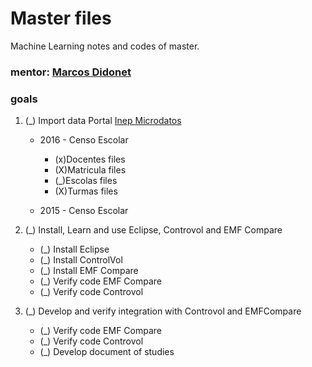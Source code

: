 # Master files
Machine Learning notes and codes of master. 


### mentor: [Marcos Didonet](http://web.inf.ufpr.br/didonet)
### goals
1. (_) Import data Portal [Inep Microdatos](http://portal.inep.gov.br/microdados)

    - 2016 - Censo Escolar
    
        - (x)Docentes files
        - (X)Matricula files
        - (_)Escolas files
        - (X)Turmas files
    - 2015 - Censo Escolar

2. (_) Install, Learn and use Eclipse, Controvol and EMF Compare
    - (_) Install Eclipse
    - (_) Install ControlVol
    - (_) Install EMF Compare
    - (_) Verify code EMF Compare
    - (_) Verify code Controvol

3. (_) Develop and verify integration with Controvol and EMFCompare
    - (_) Verify code EMF Compare
    - (_) Verify code Controvol
    - (_) Develop document of studies

